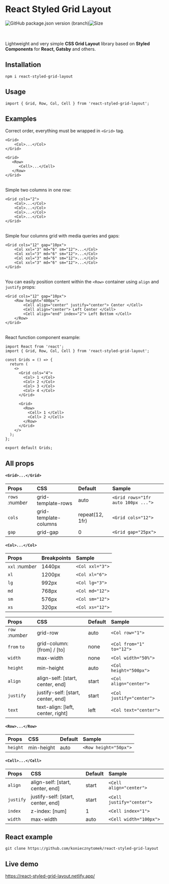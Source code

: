 # React Styled Grid Layout
<img alt="GitHub package.json version (branch)" src="https://img.shields.io/github/package-json/v/koniecznytomek/react-styled-grid-layout/master?label=Version"><img alt="Size" src="https://img.shields.io/badge/Lightweight-2KB-lemon">

\
\
Lightweight and very simple **CSS Grid Layout** library based on **Styled Components** for **React, Gatsby** and
 others.

## Installation

`npm i react-styled-grid-layout`

## Usage


`import { Grid, Row, Col, Cell } from 'react-styled-grid-layout';`

## Examples
Correct order, everything must be wrapped in `<Grid>` tag.
``` 
<Grid>
    <Col>...</Col>
</Grid>
```

``` 
<Grid>
   <Row>
      <Cell>...</Cell>
   </Row>
</Grid>
```
\
Simple two columns in one row:
``` 
<Grid cols="2">
    <Col>...</Col>
    <Col>...</Col>
    <Col>...</Col>
    <Col>...</Col>
</Grid>
```
\
Simple four columns grid with media queries and gaps:
``` 
<Grid cols="12" gap="10px">
    <Col xxl="3" md="6" sm="12">...</Col>
    <Col xxl="3" md="6" sm="12">...</Col>
    <Col xxl="3" md="6" sm="12">...</Col>
    <Col xxl="3" md="6" sm="12">...</Col>
</Grid>
```
\
You can easily position content within the `<Row>` container  using `align` and `justify` props:
``` 
<Grid cols="12" gap="10px">
    <Row height="400px">
        <Cell align="center" justify="center"> Center </Cell>
        <Cell align="center"> Left Center </Cell>
        <Cell align="end" index="2"> Left Bottom </Cell>
    </Row>
</Grid>
```
\
React function component example:

```
import React from 'react';
import { Grid, Row, Col, Cell } from 'react-styled-grid-layout';

const Grids = () => {
  return (
    <>
      <Grid cols="4">
        <Col> 1 </Col>
        <Col> 2 </Col>
        <Col> 3 </Col>
        <Col> 4 </Col>
      </Grid>

      <Grid>
        <Row>
          <Cell> 1 </Cell>
          <Cell> 2 </Cell>
        </Row>
      </Grid>
    </>
  );
};

export default Grids;

```

## All props

#### `<Grid>...</Grid>`


| Props             | CSS                       |  Default         | Sample |
| :---------------- |:--------------------------| :--------------| :------------------- |
| `rows` _:number_ | grid-template-rows        | auto     | `<Grid rows="1fr auto 100px ...">`|
| `cols`           | grid-template-columns     | repeat(12, 1fr)     |`<Grid cols="12">`|
| `gap`            | grid-gap                  |  0   |`<Grid gap="25px">`|


#### `<Col>...</Col>`


| Props             | Breakpoints                       | Sample         | 
| :---------------- |:--------------------------| :--------------| 
| `xxl` _:number_   | 1440px        | `<Col xxl="3">`     | 
| `xl`           | 1200px     | `<Col xl="6">`       |
| `lg`            | 992px |  `<Col lg="3">`     | 
| `md`            | 768px |  `<Col md="12">`     | 
| `sm`            | 576px |  `<Col sm="12">`     | 
| `xs`            | 320px |  `<Col xs="12">`     | 


| Props             | CSS                       |  Default         | Sample |
| :---------------- |:--------------------------| :--------------| :------------- |
| `row` _:number_ | grid-row        | auto     | `<Col row="1">`|
| `from` `to`| grid-column: [from] / [to]       | none     | `<Col from="1" to="12">`|
| `width`| max-width | none   | `<Col width="50%">`|
| `height`| min-height | auto   | `<Col height="500px">`|
| `align`| align-self: [start, center, end] | start   | `<Col align="center">`|
| `justify`| justify-self: [start, center, end] | start   | `<Col justify="center">`|
| `text`| text-align: [left, center, right] | left   | `<Col text="center">`|


 #### `<Row>...</Row>`
 
 | Props             | CSS                       |  Default         | Sample |
 | :---------------- |:--------------------------| :--------------| :------------- |
 | `height`  | min-height       | auto     | `<Row height="50px">`|

  
 #### `<Cell>...</Cell>`
 
  | Props             | CSS                       |  Default         | Sample |
  | :---------------- |:--------------------------| :--------------| :------------- |
| `align`| align-self: [start, center, end] | start   | `<Cell align="center">`|
| `justify`| justify-self: [start, center, end] | start   | `<Cell justify="center">`|
 | `index`| z-index: [num] | 1   | `<Cell index="1">`|
  | `width`| max-width | auto   | `<Cell width="100px">`|


## React example

  `git clone https://github.com/koniecznytomek/react-styled-grid-layout`
  
## Live demo


https://react-styled-grid-layout.netlify.app/
